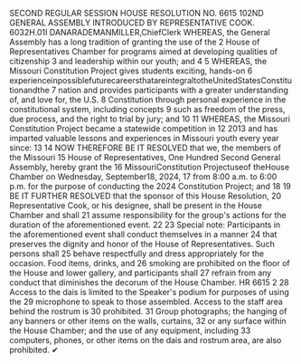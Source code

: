 SECOND REGULAR SESSION
HOUSE RESOLUTION NO. 6615
102ND GENERAL ASSEMBLY
INTRODUCED BY REPRESENTATIVE COOK.
6032H.01I DANARADEMANMILLER,ChiefClerk
WHEREAS, the General Assembly has a long tradition of granting the use of the
2 House of Representatives Chamber for programs aimed at developing qualities of citizenship
3 and leadership within our youth; and
4
5 WHEREAS, the Missouri Constitution Project gives students exciting, hands-on
6 experienceinpossiblefuturecareersthatareintegraltotheUnitedStatesConstitutionandthe
7 nation and provides participants with a greater understanding of, and love for, the U.S.
8 Constitution through personal experience in the constitutional system, including concepts
9 such as freedom of the press, due process, and the right to trial by jury; and
10
11 WHEREAS, the Missouri Constitution Project became a statewide competition in
12 2013 and has imparted valuable lessons and experiences in Missouri youth every year since:
13
14 NOW THEREFORE BE IT RESOLVED that we, the members of the Missouri
15 House of Representatives, One Hundred Second General Assembly, hereby grant the
16 MissouriConstitution Projectuseof theHouse Chamber on Wednesday, September18, 2024,
17 from 8:00 a.m. to 6:00 p.m. for the purpose of conducting the 2024 Constitution Project; and
18
19 BE IT FURTHER RESOLVED that the sponsor of this House Resolution,
20 Representative Cook, or his designee, shall be present in the House Chamber and shall
21 assume responsibility for the group's actions for the duration of the aforementioned event.
22
23 Special note: Participants in the aforementioned event shall conduct themselves in a manner
24 that preserves the dignity and honor of the House of Representatives. Such persons shall
25 behave respectfully and dress appropriately for the occasion. Food items, drinks, and
26 smoking are prohibited on the floor of the House and lower gallery, and participants shall
27 refrain from any conduct that diminishes the decorum of the House Chamber.
HR 6615 2
28 Access to the dais is limited to the Speaker's podium for purposes of using the
29 microphone to speak to those assembled. Access to the staff area behind the rostrum is
30 prohibited.
31 Group photographs; the hanging of any banners or other items on the walls, curtains,
32 or any surface within the House Chamber; and the use of any equipment, including
33 computers, phones, or other items on the dais and rostrum area, are also prohibited.
✔